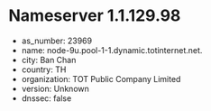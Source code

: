 # Nameserver 1.1.129.98

* as_number: 23969
* name: node-9u.pool-1-1.dynamic.totinternet.net.
* city: Ban Chan
* country: TH
* organization: TOT Public Company Limited
* version: Unknown
* dnssec: false

